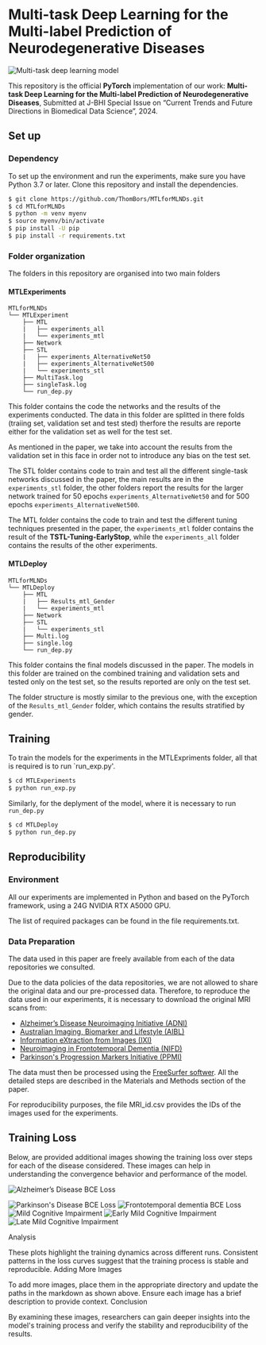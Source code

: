 # Multi-task Deep Learning for the Multi-label Prediction of Neurodegenerative Diseases

![Multi-task deep learning model](image/MTL.png)

This repository is the official __PyTorch__ implementation of our work: __Multi-task Deep Learning for the Multi-label Prediction of Neurodegenerative Diseases__, Submitted at J-BHI Special Issue on “Current Trends and Future Directions in Biomedical Data Science”, 2024.

## Set up
### Dependency

To set up the environment and run the experiments, make sure you have Python 3.7 or later. Clone this repository and install the dependencies.

  ```bash
  $ git clone https://github.com/ThomBors/MTLforMLNDs.git
  $ cd MTLforMLNDs
  $ python -m venv myenv
  $ source myenv/bin/activate
  $ pip install -U pip
  $ pip install -r requirements.txt
  ``` 

### Folder organization

The folders in this repository are organised into two main folders

#### MTLExperiments
```
MTLforMLNDs
└── MTLExperiment     
    ├── MTL
    |   ├── experiments_all
    |   └── experiments_mtl
    ├── Network
    ├── STL
    |   ├── experiments_AlternativeNet50
    |   ├── experiments_AlternativeNet500
    |   └── experiments_stl
    ├── MultiTask.log
    ├── singleTask.log
    └── run_dep.py
```

This folder contains the code the networks and the results of the experiments conducted. The data in this folder are splitted in there folds (traiing set, validation set and test sted) therfore the results are reporte either for the validation set as well for the test set.

As mentioned in the paper, we take into account the results from the validation set in this face in order not to introduce any bias on the test set.

The STL folder contains code to train and test all the different single-task networks discussed in the paper, the main results are in the `experiments_stl` folder, the other folders report the results for the larger network trained for 50 epochs `experiments_AlternativeNet50` and for 500 epochs `experiments_AlternativeNet500`.

The MTL folder contains the code to train and test the different tuning techniques presented in the paper, the `experiments_mtl` folder contains the result of the __TSTL-Tuning-EarlyStop__, while the `experiments_all` folder contains the results of the other experiments.

#### MTLDeploy

```
MTLforMLNDs
└── MTLDeploy
    ├── MTL
    |   ├── Results_mtl_Gender
    |   └── experiments_mtl
    ├── Network
    ├── STL
    |   └── experiments_stl
    ├── Multi.log
    ├── single.log
    └── run_dep.py
```
This folder contains the final models discussed in the paper. The models in this folder are trained on the combined training and validation sets and tested only on the test set, so the results reported are only on the test set.

The folder structure is mostly similar to the previous one, with the exception of the `Results_mtl_Gender` folder, which contains the results stratified by gender.


## Training

To train the models for the experiments in the MTLExpriments folder, all that is required is to run `run_exp.py'.


  ```bash
  $ cd MTLExperiments
  $ python run_exp.py
  ``` 


Similarly, for the deplyment of the model, where it is necessary to run `run_dep.py` 

  ```bash
  $ cd MTLDeploy
  $ python run_dep.py
  ``` 


## Reproducibility
### Environment

All our experiments are implemented in Python and based on the PyTorch framework, using a 24G NVIDIA RTX A5000 GPU.

The list of required packages can be found in the file requirements.txt.

### Data Preparation

The data used in this paper are freely available from each of the data repositories we consulted.

Due to the data policies of the data repositories, we are not allowed to share the original data and our pre-processed data. Therefore, to reproduce the data used in our experiments, it is necessary to download the original MRI scans from:

* [Alzheimer’s Disease Neuroimaging Initiative (ADNI)](https://adni.loni.usc.edu/)
* [Australian Imaging, Biomarker and Lifestyle (AIBL)](https://aibl.org.au/)
* [Information eXtraction from Images (IXI)](https://brain-development.org/ixi-dataset/)
* [Neuroimaging in Frontotemporal Dementia (NIFD)](https://ida.loni.usc.edu/login.jsp)
* [Parkinson's Progression Markers Initiative (PPMI)](https://www.ppmi-info.org/)


The data must then be processed using the [FreeSurfer softwer](https://surfer.nmr.mgh.harvard.edu/). All the detailed steps are described in the Materials and Methods section of the paper.

For reproducibility purposes, the file MRI_id.csv provides the IDs of the images used for the experiments.


## Training Loss

Below, are provided additional images showing the training loss over steps for each of the disease considered. These images can help in understanding the convergence behavior and performance of the model.


![Alzheimer’s Disease BCE Loss](image/ADLoss.png)

![Parkinson's Disease BCE Loss](image/PDloss.png)
![Frontotemporal dementia BCE Loss](image/FTDLoss.png)
![Mild Cognitive Impairment](image/MCILoss.png)
![Early Mild Cognitive Impairment](image/EMCILoss.png)
![Late Mild Cognitive Impairment](image/LMCIloss.png)

Analysis

These plots highlight the training dynamics across different runs. Consistent patterns in the loss curves suggest that the training process is stable and reproducible.
Adding More Images

To add more images, place them in the appropriate directory and update the paths in the markdown as shown above. Ensure each image has a brief description to provide context.
Conclusion

By examining these images, researchers can gain deeper insights into the model's training process and verify the stability and reproducibility of the results.